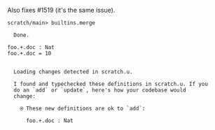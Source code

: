 Also fixes #1519 (it's the same issue).

```ucm
scratch/main> builtins.merge

  Done.

```
```unison
foo.+.doc : Nat
foo.+.doc = 10
```

```ucm

  Loading changes detected in scratch.u.

  I found and typechecked these definitions in scratch.u. If you
  do an `add` or `update`, here's how your codebase would
  change:
  
    ⍟ These new definitions are ok to `add`:
    
      foo.+.doc : Nat

```
